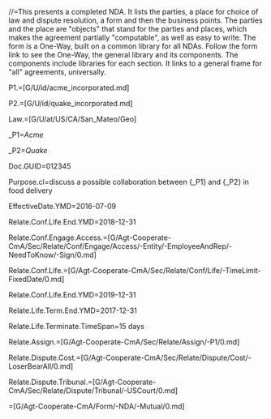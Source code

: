 //=This presents a completed NDA.  It lists the parties, a place for choice of law and dispute resolution, a form and then the business points.  The parties and the place are "objects" that stand for the parties and places, which makes the agreement partially "computable", as well as easy to write.  The form is a One-Way, built on a common library for all NDAs.  Follow the form link to see the One-Way, the general library and its components.  The components include libraries for each section.  It links to a general frame for "all" agreements, universally.

P1.=[G/U/id/acme_incorporated.md]

P2.=[G/U/id/quake_incorporated.md]

Law.=[G/U/at/US/CA/San_Mateo/Geo]

_P1=<i>Acme</i>

_P2=<i>Quake</i>

Doc.GUID=012345


Purpose.cl=discuss a possible collaboration between  {_P1} and {_P2} in food delivery

EffectiveDate.YMD=2016-07-09

Relate.Conf.Life.End.YMD=2018-12-31

Relate.Conf.Engage.Access.=[G/Agt-Cooperate-CmA/Sec/Relate/Conf/Engage/Access/-Entity/-EmployeeAndRep/-NeedToKnow/-Sign/0.md]

Relate.Conf.Life.=[G/Agt-Cooperate-CmA/Sec/Relate/Conf/Life/-TimeLimit-FixedDate/0.md]

Relate.Conf.Life.End.YMD=2019-12-31

Relate.Life.Term.End.YMD=2017-12-31

Relate.Life.Terminate.TimeSpan=15 days

Relate.Assign.=[G/Agt-Cooperate-CmA/Sec/Relate/Assign/-P1/0.md]

Relate.Dispute.Cost.=[G/Agt-Cooperate-CmA/Sec/Relate/Dispute/Cost/-LoserBearAll/0.md]

Relate.Dispute.Tribunal.=[G/Agt-Cooperate-CmA/Sec/Relate/Dispute/Tribunal/-USCourt/0.md]

=[G/Agt-Cooperate-CmA/Form/-NDA/-Mutual/0.md]